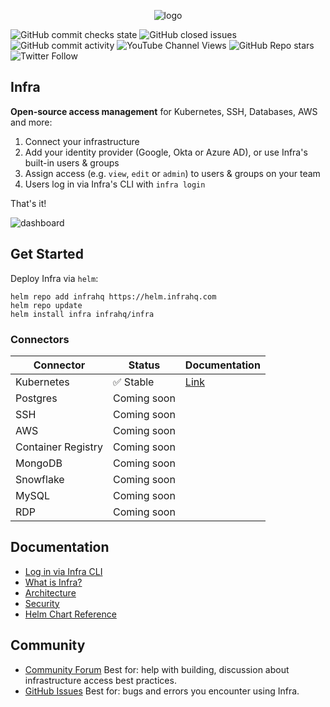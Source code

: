 <p align="center">
  <picture>
    <source media="(prefers-color-scheme: dark)" srcset="https://user-images.githubusercontent.com/251292/179056556-361358af-aab9-4096-a714-87184f1afb22.svg">
    <img alt="logo" src="https://user-images.githubusercontent.com/251292/179056708-48e3c20b-22d1-4a40-9860-2f120c52a34f.svg">
  </picture>
</p>

![GitHub commit checks state](https://img.shields.io/github/checks-status/infrahq/infra/main?label=Build) ![GitHub closed issues](https://img.shields.io/github/issues-closed/infrahq/infra?color=green) ![GitHub commit activity](https://img.shields.io/github/commit-activity/m/infrahq/infra) ![YouTube Channel Views](https://img.shields.io/youtube/channel/views/UCft1MzQs2BJdW8BIUu6WJkw?style=social) ![GitHub Repo stars](https://img.shields.io/github/stars/infrahq/infra?style=social) ![Twitter Follow](https://img.shields.io/twitter/follow/infrahq?style=social)

## Infra

**Open-source access management** for Kubernetes, SSH, Databases, AWS and more:

1. Connect your infrastructure
2. Add your identity provider (Google, Okta or Azure AD), or use Infra's built-in users & groups
3. Assign access (e.g. `view`, `edit` or `admin`) to users & groups on your team
4. Users log in via Infra's CLI with `infra login`

That's it!

![dashboard](https://user-images.githubusercontent.com/251292/179054958-cba0e177-dd35-42ea-ad28-a6c8a79e697a.png)

## Get Started

Deploy Infra via `helm`:

```
helm repo add infrahq https://helm.infrahq.com
helm repo update
helm install infra infrahq/infra
```

### Connectors

| Connector          | Status      | Documentation                                          |
| ------------------ | ----------- | ------------------------------------------------------ |
| Kubernetes         | ✅ Stable   | [Link](https://infrahq.com/docs/connectors/kubernetes) |
| Postgres           | Coming soon |                                                        |
| SSH                | Coming soon |                                                        |
| AWS                | Coming soon |                                                        |
| Container Registry | Coming soon |                                                        |
| MongoDB            | Coming soon |                                                        |
| Snowflake          | Coming soon |                                                        |
| MySQL              | Coming soon |                                                        |
| RDP                | Coming soon |                                                        |

## Documentation

- [Log in via Infra CLI](https://infrahq.com/docs/configuration/logging-in)
- [What is Infra?](https://infrahq.com/docs/getting-started/what-is-infra)
- [Architecture](https://infrahq.com/docs/reference/architecture)
- [Security](https://infrahq.com/docs/reference/security)
- [Helm Chart Reference](https://infrahq.com/docs/reference/helm-reference)

## Community

- [Community Forum](https://github.com/infrahq/infra/discussions) Best for: help with building, discussion about infrastructure access best practices.
- [GitHub Issues](https://github.com/infrahq/infra/issues) Best for: bugs and errors you encounter using Infra.
